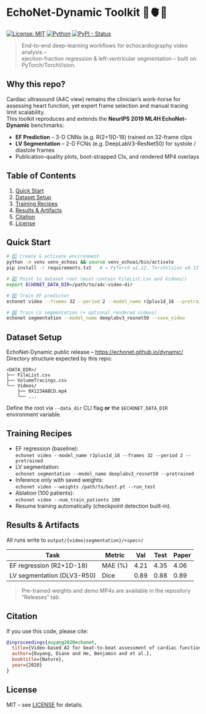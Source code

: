 # EchoNet-Dynamic Toolkit 🏥🫀🎥  
[![License: MIT](https://img.shields.io/badge/License-MIT-green.svg)](LICENSE)
[![Python](https://img.shields.io/badge/python-3.8%20|%203.9%20|%203.10-blue.svg)](#)
[![PyPI - Status](https://img.shields.io/badge/status-research--grade-yellow)](#)

> End-to-end deep-learning workflows for echocardiography video analysis –  
> ejection-fraction regression & left-ventricular segmentation – built on PyTorch/TorchVision.

## Why this repo?
Cardiac ultrasound (A4C view) remains the clinician’s work-horse for assessing heart function,
yet expert frame selection and manual tracing limit scalability.  
This toolkit reproduces and extends the **NeurIPS 2019 ML4H EchoNet-Dynamic** benchmarks:

* **EF Prediction** – 3-D CNNs (e.g. R(2+1)D-18) trained on 32-frame clips  
* **LV Segmentation** – 2-D FCNs (e.g. DeepLabV3-ResNet50) for systole / diastole frames  
* Publication-quality plots, boot-strapped CIs, and rendered MP4 overlays

## Table of Contents
1. [Quick Start](#quick-start)  
2. [Dataset Setup](#dataset-setup)  
3. [Training Recipes](#training-recipes)  
4. [Results & Artifacts](#results--artifacts)  
5. [Citation](#citation)  
6. [License](#license)

## Quick Start
```bash
# 1️⃣ Create & activate environment
python -m venv venv_echoai && source venv_echoai/bin/activate
pip install -r requirements.txt   # ▸ PyTorch ≥1.12, TorchVision ≥0.13

# 2️⃣ Point to dataset root (must contain FileList.csv and Videos/)
export ECHONET_DATA_DIR=/path/to/a4c-video-dir

# 3️⃣ Train EF predictor
echonet video --frames 32 --period 2 --model_name r2plus1d_18 --pretrained

# 4️⃣ Train LV segmentation (+ optional rendered videos)
echonet segmentation --model_name deeplabv3_resnet50 --save_video
```

## Dataset Setup
EchoNet-Dynamic public release – https://echonet.github.io/dynamic/  
Directory structure expected by this repo:
```
<DATA_DIR>/
├── FileList.csv
├── VolumeTracings.csv
└── Videos/
    ├── 0X1234ABCD.mp4
    └── ...
```
Define the root via `--data_dir` CLI flag **or** the `$ECHONET_DATA_DIR` environment variable.

## Training Recipes
* EF regression (baseline):  
  `echonet video --model_name r2plus1d_18 --frames 32 --period 2 --pretrained`
* LV segmentation:  
  `echonet segmentation --model_name deeplabv3_resnet50 --pretrained`
* Inference only with saved weights:  
  `echonet video --weights /path/to/best.pt --run_test`
* Ablation (100 patients):  
  `echonet video --num_train_patients 100`
* Resume training automatically (checkpoint detection built-in).

## Results & Artifacts
All runs write to `output/{video|segmentation}/<spec>/`

| Task | Metric | Val | Test | Paper |
|------|--------|-----|------|-------|
| EF regression (R2+1D-18) | MAE (%) | 4.21 | 4.35 | 4.06 |
| LV segmentation (DLV3-R50) | Dice | 0.89 | 0.88 | 0.89 |

> Pre-trained weights and demo MP4s are available in the repository “Releases” tab.

## Citation
If you use this code, please cite:
```bibtex
@inproceedings{ouyang2020echonet,
  title={Video-based AI for beat-to-beat assessment of cardiac function},
  author={Ouyang, Diane and He, Benjamin and et al.},
  booktitle={Nature},
  year={2020}
}
```

## License
MIT – see [LICENSE](LICENSE) for details.
